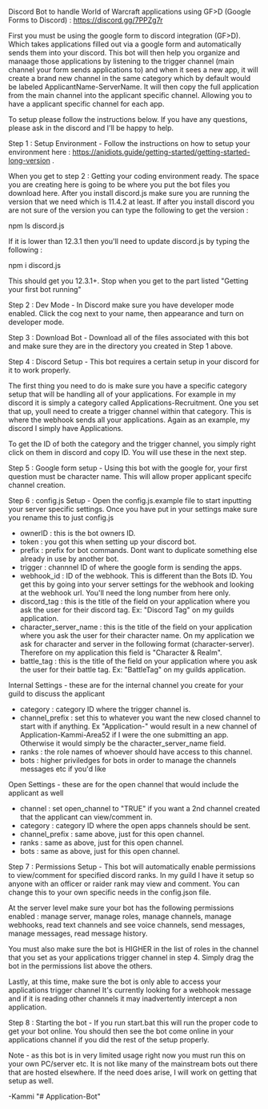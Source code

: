 Discord Bot to handle World of Warcraft applications using GF>D (Google Forms to Discord) : https://discord.gg/7PPZg7r

First you must be using the google form to discord integration (GF>D). Which takes applications filled out via a google form and automatically sends them into your discord. This bot will then help you organize and manaage those applications by listening to the trigger channel (main channel your form sends applications to) and when it sees a new app, it will create a brand new channel in the same category which by default would be labeled ApplicantName-ServerName. It will then copy the full application from the main channel into the applicant specific channel. Allowing you to have a applicant specific channel for each app.

To setup please follow the instructions below. If you have any questions, please ask in the discord and I'll be happy to help.

Step 1 : Setup Environment - Follow the instructions on how to setup your environment here : https://anidiots.guide/getting-started/getting-started-long-version .

When you get to step 2 : Getting your coding environment ready. The space you are creating here is going to be where you put the bot files you download here. After you install discord.js make sure you are running the version that we need which is 11.4.2 at least. If after you install discord you are not sure of the version you can type the following to get the version :

npm ls discord.js

If it is lower than 12.3.1 then you'll need to update discord.js by typing the following :

npm i discord.js

This should get you 12.3.1+. Stop when you get to the part listed "Getting your first bot running"

Step 2 : Dev Mode - In Discord make sure you have developer mode enabled. Click the cog next to your name, then appearance and turn on developer mode.

Step 3 : Download Bot - Download all of the files associated with this bot and make sure they are in the directory you created in Step 1 above.

Step 4 : Discord Setup - This bot requires a certain setup in your discord for it to work properly.

The first thing you need to do is make sure you have a specific category setup that will be handling all of your applications. For example in my discord it is simply a category called Applications-Recruitment. One you set that up, youll need to create a trigger channel within that category. This is where the webhook sends all your applications. Again as an example, my discord I simply have Applications.

To get the ID of both the category and the trigger channel, you simply right click on them in discord and copy ID. You will use these in the next step.

Step 5 : Google form setup - Using this bot with the google for, your first question must be character name. This will allow proper applicant specifc channel creation.

Step 6 : config.js Setup - Open the config.js.example file to start inputting your server specific settings. Once you have put in your settings make sure you rename this to just config.js

- ownerID : this is the bot owners ID.
- token : you got this when setting up your discord bot.
- prefix : prefix for bot commands. Dont want to duplicate something else already in use by another bot.
- trigger : channnel ID of where the google form is sending the apps.
- webhook_id : ID of the webhook. This is different than the Bots ID. You get this by going into your server settings for the webhook and looking at the webhook url. You'll need the long number from here only.
- discord_tag : this is the title of the field on your application where you ask the user for their discord tag. Ex: "Discord Tag" on my guilds application.
- character_server_name : this is the title of the field on your application where you ask the user for their character name. On my application we ask for character and server in the following format (character-server). Therefore on my application this field is "Character & Realm".
- battle_tag : this is the title of the field on your application where you ask the user for their battle tag. Ex: "BattleTag" on my guilds application.

Internal Settings - these are for the internal channel you create for your guild to discuss the applicant

- category : category ID where the trigger channel is.
- channel_prefix : set this to whatever you want the new closed channel to start with if anything. Ex "Application-" would result in a new channel of Application-Kammi-Area52 if I were the one submitting an app. Otherwise it would simply be the character_server_name field.
- ranks : the role names of whoever should have access to this channel.
- bots : higher priviledges for bots in order to manage the channels messages etc if you'd like

Open Settings - these are for the open channel that would include the applicant as well

- channel : set open_channel to "TRUE" if you want a 2nd channel created that the applicant can view/comment in.
- category : category ID where the open apps channels should be sent.
- channel_prefix : same above, just for this open channel.
- ranks : same as above, just for this open channel.
- bots : same as above, just for this open channel.

Step 7 : Permissions Setup - This bot will automatically enable permissions to view/comment for specified discord ranks. In my guild I have it setup so anyone with an officer or raider rank may view and comment. You can change this to your own specific needs in the config.json file.

At the server level make sure your bot has the following permissions enabled : manage server, manage roles, manage channels, manage webhooks, read text channels and see voice channels, send messages, manage messages, read message history.

You must also make sure the bot is HIGHER in the list of roles in the channel that you set as your applications trigger channel in step 4. Simply drag the bot in the permissions list above the others.

Lastly, at this time, make sure the bot is only able to access your applications trigger channel It's currently looking for a webhook message and if it is reading other channels it may inadvertently intercept a non application.

Step 8 : Starting the bot - If you run start.bat this will run the proper code to get your bot online. You should then see the bot come online in your applications channel if you did the rest of the setup properly.

Note - as this bot is in very limited usage right now you must run this on your own PC/server etc. It is not like many of the mainstream bots out there that are hosted elsewhere. If the need does arise, I will work on getting that setup as well.

-Kammi
"# Application-Bot" 
